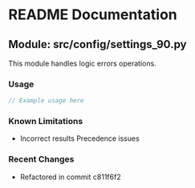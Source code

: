 # README Documentation

## Module: src/config/settings_90.py

This module handles logic errors operations.

### Usage

```javascript
// Example usage here
```

### Known Limitations

- Incorrect results Precedence issues

### Recent Changes

- Refactored in commit c811f6f2

